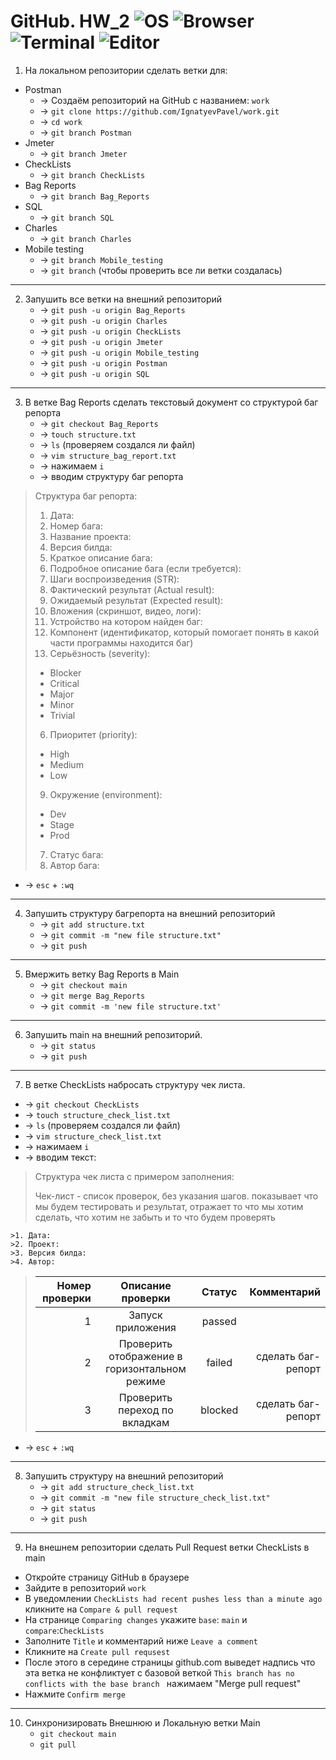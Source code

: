 # GitHub. HW_2 ![OS](https://img.shields.io/badge/Windows-20H2-0014a8) ![Browser](https://img.shields.io/badge/Google_Chrome-117.0.5938.149-4285F4) ![Terminal](https://img.shields.io/badge/GitBash-2.42.0.windows.1-f14e32) ![Editor](https://img.shields.io/badge/VScode-1.81.1-0071bc)

1. На локальном репозитории сделать ветки для:
+ Postman 
    + -> Создаём репозиторий на GitHub с названием: `work` 
    + -> `git clone https://github.com/IgnatyevPavel/work.git` 
    + -> `cd work` 
    + -> `git branch Postman` 
+ Jmeter 
    + -> `git branch Jmeter` 
+ CheckLists 
    + -> `git branch CheckLists` 
+ Bag Reports 
    + -> `git branch Bag_Reports`
+ SQL 
    + -> `git branch SQL` 
+ Charles 
    + -> `git branch Charles` 
+ Mobile testing 
    + -> `git branch Mobile_testing` 
    + -> `git branch` (чтобы проверить все ли ветки создалась)
___
2. Запушить все ветки на внешний репозиторий 
    + -> `git push -u origin Bag_Reports`
    + -> `git push -u origin Charles`
    + -> `git push -u origin CheckLists`
    + -> `git push -u origin Jmeter`
    + -> `git push -u origin Mobile_testing`
    + -> `git push -u origin Postman`
    + -> `git push -u origin SQL`
___
3. В ветке Bag Reports сделать текстовый документ со структурой баг репорта 
    + -> `git checkout Bag_Reports` 
    + -> `touch structure.txt` 
    + -> `ls` (проверяем создался ли файл)
    + -> `vim structure_bag_report.txt` 
    + -> нажимаем `i`
    + -> вводим структуру баг репорта 
>   Структура баг репорта:
>1. Дата: 
>2. Номер бага:
>1. Название проекта:
>4. Версия билда:
>1. Краткое описание бага:
>2. Подробное описание бага (если требуется):
>3. Шаги воспроизведения (STR):
>4. Фактический результат (Actual result):
>5. Ожидаемый результат (Expected result):
>6. Вложения (скриншот, видео, логи):
>2. Устройство на котором найден баг:
>3. Компонент (идентификатор, который помогает понять в какой части программы находится баг)
>5. Серьёзность (severity):
>	+ Blocker
>	+ Critical
>	+ Major
>	+ Minor
>	+ Trivial
>6. Приоритет (priority):
>	+ High
>	+ Medium
>	+ Low
>9. Окружение (environment):
>	+ Dev
>	+ Stage
>	+ Prod
>7. Статус бага: 
>8. Автор бага:
>

+ -> `esc` + `:wq`

___
4. Запушить структуру багрепорта на внешний репозиторий 
    + -> `git add structure.txt` 
    + -> `git commit -m "new file structure.txt"`
    + ->  `git push`
___
5. Вмержить ветку Bag Reports в Main    
    + -> `git checkout main` 
    + -> `git merge Bag_Reports` 
    + -> `git commit -m 'new file structure.txt'`
___
6. Запушить main на внешний репозиторий. 
    + -> `git status`
    + -> `git push`
___
7. В ветке CheckLists набросать структуру чек листа. 
+ -> `git checkout CheckLists` 
+ -> `touch structure_check_list.txt` 
+ -> `ls` (проверяем создался ли файл) 
+ -> `vim structure_check_list.txt`
+ -> нажимаем `i` 
+ -> вводим текст:

>Структура чек листа с примером заполнения:
>
>    Чек-лист - список проверок, без указания шагов. показывает что мы будем тестировать и результат, отражает то что мы хотим сделать, что хотим не забыть и то что будем проверять
>
    >1. Дата:
    >2. Проект:
    >3. Версия билда:
    >4. Автор: 
>
>| Номер проверки |Описание проверки| Статус|Комментарий|
>|-:|:-:|:-:|-:|
>|1| Запуск приложения                             | passed   | 
>|2| Проверить отображение в горизонтальном режиме | failed   | сделать баг-репорт
>|3| Проверить переход по вкладкам                 | blocked  | сделать баг-репорт

+ -> `esc` + `:wq`
___
8. Запушить структуру на внешний репозиторий 
    + -> `git add structure_check_list.txt `
    + -> `git commit -m "new file structure_check_list.txt" `
    + -> `git status` 
    + -> `git push`
___
9. На внешнем репозитории сделать Pull Request ветки CheckLists в main 
+ Откройте страницу GitHub в браузере
+ Зайдите в репозиторий `work` 
+ В уведомлении `CheckLists had recent pushes less than a minute ago` кликните на `Compare & pull request`
+ На странице `Comparing changes` укажите `base`: `main` и `compare`:`CheckLists` 
+ Заполните `Title` и комментарий ниже `Leave a comment`
+ Кликните на `Create pull requsest` 
+ После этого в середине страницы github.com выведет надпись что эта ветка не конфликтует с базовой веткой `This branch has no conflicts with the base branch ` нажимаем "Merge pull request"
+ Нажмите `Confirm merge` 
___
10. Синхронизировать Внешнюю и Локальную ветки Main 
    + `git checkout main `
    + `git pull`

